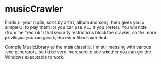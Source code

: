 # musicCrawler
Finds all your mp3s, sorts by artist, album and song, then gives you a simple UI to play them (or you can use VLC if you prefer).  You will note (from the "red ink") that security restrictions block the crawler, so the more privileges you can give it, the more files it can find.

Compile MusicLibrary as the main classfile. I'm still messing with various .exe generators, so I'd be very interested to see whether you can get the Windows executable to work.
